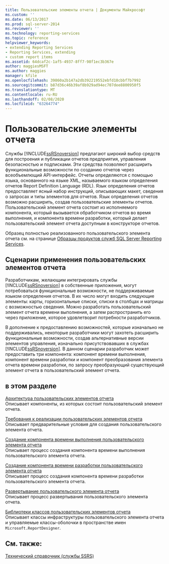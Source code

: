 ```yaml
---
title: Пользовательские элементы отчета | Документы Майкрософт
ms.custom: ''
ms.date: 06/13/2017
ms.prod: sql-server-2014
ms.reviewer: ''
ms.technology: reporting-services
ms.topic: reference
helpviewer_keywords:
- extending Reporting Services
- Reporting Services, extending
- custom report items
ms.assetid: 64dcaf2c-1af5-4937-8ff7-98f1ec3b367e
author: maggiesMSFT
ms.author: maggies
manager: kfile
ms.openlocfilehash: 39860a2b147a2db392219552ebfd18cbbf7b7992
ms.sourcegitcommit: b87d36c46b39af8b929ad94ec707dee8800950f5
ms.translationtype: MT
ms.contentlocale: ru-RU
ms.lasthandoff: 02/08/2020
ms.locfileid: "63264774"
---
```

# <a name="custom-report-items"></a>Пользовательские элементы отчета
  Службы [!INCLUDE[ssRSnoversion](../../includes/ssrsnoversion-md.md)] предлагают широкий выбор средств для построения и публикации отчетов предприятия, управления безопасностью и подписками. Эти средства позволяют расширить функциональные возможности по созданию отчетов через всеобъемлющий API-интерфейс. Отчеты определяются с помощью языка, основанного на языке XML, называемого языком определения отчетов Report Definition Language (RDL). Язык определения отчетов предоставляет ясный набор инструкций, описывающих макет, сведения о запросах и типы элементов для отчетов. Язык определения отчетов возможно расширить, создав пользовательские элементы отчетов. Пользовательский элемент отчета состоит из исполняемого компонента, который вызывается обработчиком отчетов во время выполнения, и компонента времени разработки, который делает пользовательский элемент отчета доступным в конструкторе отчетов.  
  
 Образец полностью реализованного пользовательского элемента отчета см. на странице [Образцы продуктов служб SQL Server Reporting Services](https://go.microsoft.com/fwlink/?LinkId=177889).  
  
## <a name="custom-report-item-scenarios"></a>Сценарии применения пользовательских элементов отчета  
 Разработчикам, желающим интегрировать службы [!INCLUDE[ssRSnoversion](../../includes/ssrsnoversion-md.md)] в собственные приложения, могут потребоваться функциональные возможности, не поддерживаемые языком определения отчетов. В их число могут входить следующие элементы: карты, горизонтальные списки, списки в столбцах и матрицы с возможностью сведения. Можно разработать пользовательский элемент отчета времени выполнения, а затем распространить его через приложение, которое удовлетворит потребности разработчиков.  
  
 В дополнение к предоставлению возможностей, которые изначально не поддерживались, некоторые разработчики могут захотеть расширить функциональные возможности, создав альтернативные версии элементов управления, изначально присутствовавших в службах [!INCLUDE[ssRSnoversion](../../includes/ssrsnoversion-md.md)]. В данном сценарии разработчик может предоставить три компонента: компонент времени выполнения, компонент времени разработки и компонент преобразования элемента отчета времени разработки, по запросу преобразующий существующий элемент отчета в пользовательский элемент отчета.  
  
## <a name="in-this-section"></a>в этом разделе  
 [Архитектура пользовательских элементов отчета](custom-report-item-architecture.md)  
 Описывает компоненты, из которых состоит пользовательский элемент отчета.  
  
 [Требования к реализации пользовательских элементов отчета](custom-report-item-implementation-requirements.md)  
 Описывает предварительные условия для создания пользовательского элемента отчета.  
  
 [Создание компонента времени выполнения пользовательского элемента отчета](creating-a-custom-report-item-run-time-component.md)  
 Описывает процесс создания компонента времени выполнения пользовательского элемента отчета.  
  
 [Создание компонента времени разработки пользовательского элемента отчета](creating-a-custom-report-item-design-time-component.md)  
 Описывает процесс создания компонента времени разработки пользовательского элемента отчета.  
  
 [Развертывание пользовательского элемента отчета](how-to-deploy-a-custom-report-item.md)  
 Описывает процесс развертывания пользовательского элемента отчета.  
  
 [Библиотеки классов пользовательских элементов отчета](custom-report-item-class-libraries.md)  
 Описывает классы инфраструктуры пользовательского элемента отчета и управляемые классы-оболочки в пространстве имен `Microsoft.ReportDesigner`.  
  
## <a name="see-also"></a>См. также:  
 [Технический справочник (службы SSRS)](../technical-reference-ssrs.md)  
  
  
